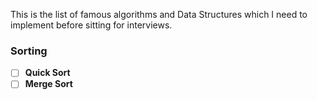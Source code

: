 This is the list of famous algorithms and Data Structures which I need to implement before sitting for interviews.

### Sorting
  * [ ] **Quick Sort**
  * [ ] **Merge Sort**

